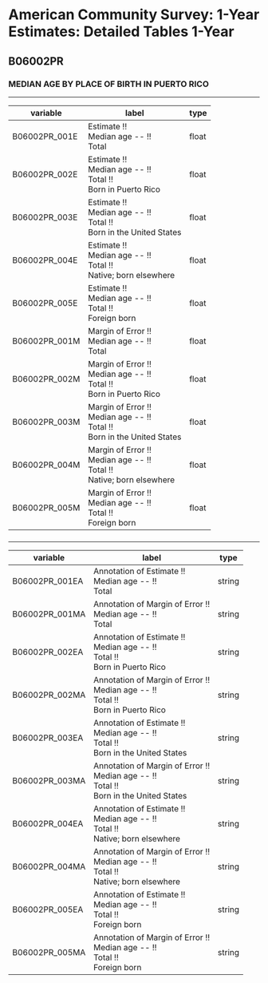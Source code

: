 # American Community Survey: 1-Year Estimates: Detailed Tables 1-Year

## B06002PR

### MEDIAN AGE BY PLACE OF BIRTH IN PUERTO RICO

___

| variable | label | type |
| ----- | ----- | ----- |
| B06002PR_001E | Estimate !!<br>Median age -- !!<br>Total | float |
| B06002PR_002E | Estimate !!<br>Median age -- !!<br>Total !!<br>Born in Puerto Rico | float |
| B06002PR_003E | Estimate !!<br>Median age -- !!<br>Total !!<br>Born in the United States | float |
| B06002PR_004E | Estimate !!<br>Median age -- !!<br>Total !!<br>Native; born elsewhere | float |
| B06002PR_005E | Estimate !!<br>Median age -- !!<br>Total !!<br>Foreign born | float |
| B06002PR_001M | Margin of Error !!<br>Median age -- !!<br>Total | float |
| B06002PR_002M | Margin of Error !!<br>Median age -- !!<br>Total !!<br>Born in Puerto Rico | float |
| B06002PR_003M | Margin of Error !!<br>Median age -- !!<br>Total !!<br>Born in the United States | float |
| B06002PR_004M | Margin of Error !!<br>Median age -- !!<br>Total !!<br>Native; born elsewhere | float |
| B06002PR_005M | Margin of Error !!<br>Median age -- !!<br>Total !!<br>Foreign born | float |
### 

___

| variable | label | type |
| ----- | ----- | ----- |
| B06002PR_001EA | Annotation of Estimate !!<br>Median age -- !!<br>Total | string |
| B06002PR_001MA | Annotation of Margin of Error !!<br>Median age -- !!<br>Total | string |
| B06002PR_002EA | Annotation of Estimate !!<br>Median age -- !!<br>Total !!<br>Born in Puerto Rico | string |
| B06002PR_002MA | Annotation of Margin of Error !!<br>Median age -- !!<br>Total !!<br>Born in Puerto Rico | string |
| B06002PR_003EA | Annotation of Estimate !!<br>Median age -- !!<br>Total !!<br>Born in the United States | string |
| B06002PR_003MA | Annotation of Margin of Error !!<br>Median age -- !!<br>Total !!<br>Born in the United States | string |
| B06002PR_004EA | Annotation of Estimate !!<br>Median age -- !!<br>Total !!<br>Native; born elsewhere | string |
| B06002PR_004MA | Annotation of Margin of Error !!<br>Median age -- !!<br>Total !!<br>Native; born elsewhere | string |
| B06002PR_005EA | Annotation of Estimate !!<br>Median age -- !!<br>Total !!<br>Foreign born | string |
| B06002PR_005MA | Annotation of Margin of Error !!<br>Median age -- !!<br>Total !!<br>Foreign born | string |

